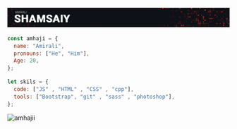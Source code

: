 





<!-- <h1 align="center">Hi 👋, I'm Amirali</h1>-->

![b](https://github.com/amhajii/amhajii/blob/main/img/006.jpg)
<!-- ![b](https://github.com/amhajii/amhajii/blob/main/img/008.jpg) -->

<!--
```javascript
const amhaji = {
  name: "Amirali",
  pronouns: ["He", "Him"],
  code: ["JS", "HTML", "CSS" , "git" , "cpp" ],
  tools: [
    "Bootstrap",
    "Git",
    And Lots More... 🐱‍💻
  ],
  funFact: "I Can Speak In 3 Programming Languages...5 😉😎",
};
```
-->

<!-- ![b](https://github.com/amhajii/amhajii/blob/main/img/118324.jpg) -->
<!-- ![b](https://github.com/amhajii/amhajii/blob/main/img/mainPic.jpg) -->
<!-- ![b](https://github.com/amhajii/amhajii/blob/main/img/003.jpg) -->
<!-- ![b](https://github.com/amhajii/amhajii/blob/main/img/004.jpg) -->
<!-- ![b](https://github.com/amhajii/amhajii/blob/main/img/005.jpg) -->

```javascript
const amhaji = {
  name: "Amirali",
  pronouns: ["He", "Him"],
  Age: 20,
};
```


```javascript  
let skils = {
  code: ["JS" , "HTML" , "CSS" , "cpp"],
  tools: ["Bootstrap", "git" , "sass" , "photoshop"],
};
```

<p align="left"> <img src="https://komarev.com/ghpvc/?username=amhajii&label=Profile%20views&color=0e75b6&style=flat" alt="amhajii" /> </p>

<!-- <p align="left"> <a href="https://github.com/ryo-ma/github-profile-trophy"><img src="https://github-profile-trophy.vercel.app/?username=amhajii" alt="amhajii" /></a> </p>  -->






























<!-- 
<p align= "center"><img align="center" src="https://github-readme-stats.vercel.app/api/top-langs?username=amhajii&show_icons=true&locale=en&layout=compact" alt="amhajii" /></p> -->

<!-- 
<p>&nbsp;<img align="center" src="https://github-readme-stats.vercel.app/api?username=amhajii&show_icons=true&locale=en" alt="amhajii" /></p> -->
<!-- 
<p><img align="center" src="https://github-readme-streak-stats.herokuapp.com/?user=amhajii&" alt="amhajii" /></p> -->



###

<!-- <div align="left">
  <img src="https://github-readme-stats.vercel.app/api?username=amhajii&hide_title=false&hide_rank=false&show_icons=true&include_all_commits=true&count_private=true&disable_animations=false&theme=dracula&locale=en&hide_border=false" height="150" alt="stats graph"  />
  <img src="https://github-readme-stats.vercel.app/api/top-langs?username=amhajii&locale=en&hide_title=false&layout=compact&card_width=320&langs_count=5&theme=dracula&hide_border=false" height= "75px" alt="languages graph"  />
</div> -->

###

<br clear="both">






